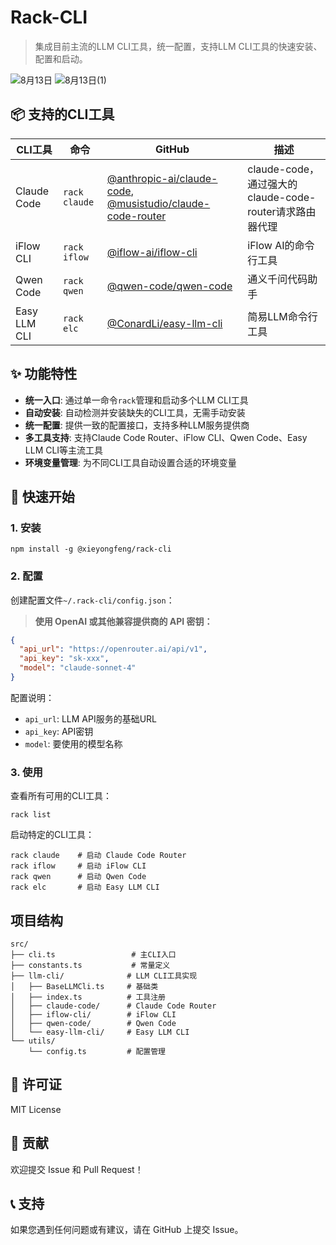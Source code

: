 # Rack-CLI

> 集成目前主流的LLM CLI工具，统一配置，支持LLM CLI工具的快速安装、配置和启动。

![8月13日](https://github.com/user-attachments/assets/f53a35e6-7353-43cf-91d2-6960b6009e9d)
![8月13日(1)](https://github.com/user-attachments/assets/1c7ef29e-b7c3-4311-90c7-d4cf41418262)

## 📦 支持的CLI工具

| CLI工具 | 命令 | GitHub | 描述 |
|---------|------|-------|------|
| Claude Code | `rack claude` | [@anthropic-ai/claude-code](https://github.com/anthropic-ai/claude-code), [@musistudio/claude-code-router](https://github.com/musistudio/claude-code-router) | claude-code，通过强大的claude-code-router请求路由器代理 |
| iFlow CLI | `rack iflow` | [@iflow-ai/iflow-cli](https://github.com/iflow-ai/iflow-cli) | iFlow AI的命令行工具 |
| Qwen Code | `rack qwen` | [@qwen-code/qwen-code](https://github.com/qwen-code/qwen-code) | 通义千问代码助手 |
| Easy LLM CLI | `rack elc` | [@ConardLi/easy-llm-cli](https://github.com/ConardLi/easy-llm-cli)| 简易LLM命令行工具 |

## ✨ 功能特性

-   **统一入口**: 通过单一命令`rack`管理和启动多个LLM CLI工具
-   **自动安装**: 自动检测并安装缺失的CLI工具，无需手动安装
-   **统一配置**: 提供一致的配置接口，支持多种LLM服务提供商
-   **多工具支持**: 支持Claude Code Router、iFlow CLI、Qwen Code、Easy LLM CLI等主流工具
-   **环境变量管理**: 为不同CLI工具自动设置合适的环境变量

## 🚀 快速开始

### 1. 安装

```shell
npm install -g @xieyongfeng/rack-cli
```

### 2. 配置

创建配置文件`~/.rack-cli/config.json`：

> **使用 OpenAI 或其他兼容提供商的 API 密钥：**

```json
{
  "api_url": "https://openrouter.ai/api/v1",
  "api_key": "sk-xxx",
  "model": "claude-sonnet-4"
}
```

配置说明：
- `api_url`: LLM API服务的基础URL
- `api_key`: API密钥
- `model`: 要使用的模型名称

### 3. 使用

查看所有可用的CLI工具：
```shell
rack list
```

启动特定的CLI工具：
```shell
rack claude    # 启动 Claude Code Router
rack iflow     # 启动 iFlow CLI  
rack qwen      # 启动 Qwen Code
rack elc       # 启动 Easy LLM CLI
```

## 项目结构

```
src/
├── cli.ts                 # 主CLI入口
├── constants.ts           # 常量定义
├── llm-cli/              # LLM CLI工具实现
│   ├── BaseLLMCli.ts     # 基础类
│   ├── index.ts          # 工具注册
│   ├── claude-code/      # Claude Code Router
│   ├── iflow-cli/        # iFlow CLI
│   ├── qwen-code/        # Qwen Code
│   └── easy-llm-cli/     # Easy LLM CLI
└── utils/
    └── config.ts         # 配置管理
```

## 📄 许可证

MIT License

## 🤝 贡献

欢迎提交 Issue 和 Pull Request！

## 📞 支持

如果您遇到任何问题或有建议，请在 GitHub 上提交 Issue。
